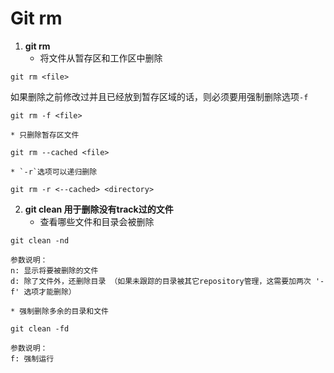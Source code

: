 <h1>Git rm</h1>

1. **git rm**
    * 将文件从暂存区和工作区中删除
```
git rm <file>
```
如果删除之前修改过并且已经放到暂存区域的话，则必须要用强制删除选项`-f`  
```
git rm -f <file>
```

    * 只删除暂存区文件
```
git rm --cached <file>
```

    * `-r`选项可以递归删除
```
git rm -r <--cached> <directory>
```

2. **git clean 用于删除没有track过的文件**
    * 查看哪些文件和目录会被删除
```
git clean -nd

参数说明：
n: 显示将要被删除的文件
d: 除了文件外，还删除目录 （如果未跟踪的目录被其它repository管理，这需要加两次 '-f' 选项才能删除）
```
    * 强制删除多余的目录和文件
```
git clean -fd

参数说明：
f: 强制运行
```
